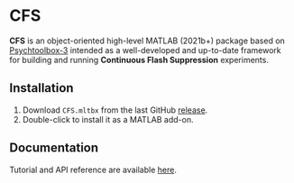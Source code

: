 # CFS
**CFS** is an object-oriented high-level MATLAB (2021b+) package based on [Psychtoolbox-3](http://psychtoolbox.org/) intended as a well-developed and up-to-date framework for building and running **Continuous Flash Suppression** experiments.

## Installation
1. Download `CFS.mltbx` from the last GitHub [release](https://github.com/Mudrik-Lab/CFS/releases).
2. Double-click to install it as a MATLAB add-on.

## Documentation
Tutorial and API reference are available [here](https://genuster.notion.site/CFS-b14619bfb10e4fe4bd28d808473ac69c).
